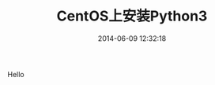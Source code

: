 ﻿---
layout:     post
title:      CentOS上安装Python3
date:       2014-06-09 12:32:18
summary:    CentOS下安装Python3的方法
categories: jekyll
thumbnail: jekyll
tags:
 - about
 - jekyll
---

Hello